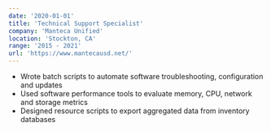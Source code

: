 ```yaml
---
date: '2020-01-01'
title: 'Technical Support Specialist'
company: 'Manteca Unified'
location: 'Stockton, CA'
range: '2015 - 2021'
url: 'https://www.mantecausd.net/'
---
```


- Wrote batch scripts to automate software troubleshooting, configuration and updates
- Used software performance tools to evaluate memory, CPU, network and storage metrics
- Designed resource scripts to export aggregated data from inventory databases
